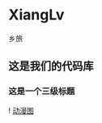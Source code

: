 # XiangLv
乡旅

##  这是我们的代码库
###  这是一个三级标题
! [动漫图](https://dss2.bdstatic.com/70cFvnSh_Q1YnxGkpoWK1HF6hhy/it/u=2776943011,3188085605&fm=26&gp=0.jpg)
